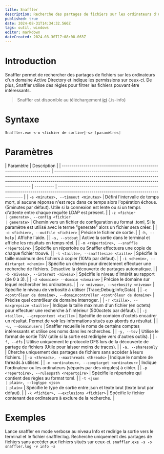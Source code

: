 ```yaml
---
title: Snaffler
description: Recherche des partages de fichiers sur les ordinateurs d'un domaine Active Directory et indique les permissions sur ceux-ci. De plus, Snaffler utilise des règles pour filtrer les fichiers pouvant être intéressants.
published: true
date: 2024-08-31T14:34:32.566Z
tags: outil, windows
editor: markdown
dateCreated: 2024-08-30T17:08:08.063Z
---
```


# Introduction

Snaffler permet de rechercher des partages de fichiers sur les ordinateurs d'un domaine Active Directory et indique les permissions sur ceux-ci. De plus, Snaffler utilise des règles pour filtrer les fichiers pouvant être intéressants.

> Snaffler est disponible au téléchargement [ici](https://github.com/SnaffCon/Snaffler)
> {.is-info}

# Syntaxe

`Snaffler.exe <-o <fichier de sortie>|-s> [paramètres]`

# Paramètres

| Paramètre                                                                | Description                                                                                                                                                                                                                    |
| ------------------------------------------------------------------------ | ------------------------------------------------------------------------------------------------------------------------------------------------------------------------------------------------------------------------------ | ---------- | ------------------------------------------------------------------------------------------------------------------------------------------ |
| `-e <minutes>, --timeout <minutes>`                                      | Défini l'intervalle de temps mort, si aucune réponse n'est reçu dans ce temps alors l'opération échoue. (5minutes par défaut). Utile si la connexion est lente ou si un temps d'attente entre chaque requête LDAP est présent. |
| `-z <fichier                                                             | generate>, --config <fichier                                                                                                                                                                                                   | generate>` | Chemin vers un fichier de configuration au format .toml, Si le paramètre est utilisé avec le terme "generate" alors un fichier sera créer. |
| `-o <fichier>, --outfile <fichier>`                                      | Précise le fichier de sortie.                                                                                                                                                                                                  |
| `-h, --help`                                                             | Affiche l'aide.                                                                                                                                                                                                                |
| `-s, --stdout`                                                           | Active la sortie dans le terminal et affiche les résultats en temps réel.                                                                                                                                                      |
| `-m <répertoire>, --snaffle <répertoire>`                                | Spécifie un répertoire ou Snaffler effectuera une copie de chaque fichier trouvé.                                                                                                                                              |
| `-l <taille>, --snafflesize <taille>`                                    | Spécifie la taille maximum des fichiers à copier (10Mb par défaut).                                                                                                                                                            |
| `-i <chemin>, --dirtarget <chemin>`                                      | Spécifie un chemin pour directement effectuer une recherche de fichiers. Désactive la découverte de partages automatique.                                                                                                      |
| `-b <niveau>, --interest <niveau>`                                       | Spécifie le niveau d'intérêt au rapport (de 0 à 3).                                                                                                                                                                            |
| `-d <domaine> --domain <domaine>`                                        | Précise le domaine sur lequel rechercher les ordinateurs.                                                                                                                                                                      |
| `-v <niveau>, --verbosity <niveau>`                                      | Spécifie le niveau de verbosité à utiliser (Trace;Debug;Info;Data).                                                                                                                                                            |
| `-c <contrôleur de domaine>, --domaincontroller <contrôleur de domaine>` | Précise quel contrôleur de domaine interroger.                                                                                                                                                                                 |
| `-r <taille>, --maxgrepsize <taille>`                                    | Indique la taille maximum d'un fichier (en octets) pour effectuer une recherche à l'intérieur (500octets par défaut).                                                                                                          |
| `-j <taille>, --grepcontext <taille>`                                    | Spécifie de combien d'octets encadrer un résultat. Permet de voir les informations situés aux abords du résultat.                                                                                                              |
| `-u, --domainusers`                                                      | Snaffler recueille le noms de certains comptes intéressants et utilise ces noms dans les recherches.                                                                                                                           |
| `-y, --tsv`                                                              | Utilise le format de sortie TSV (utile si la sortie est redirigée vers d'autres outils).                                                                                                                                       |
| `-f, --dfs`                                                              | Utilise uniquement le protocole DFS lors de la découverte de partage de fichiers (Utile pour laisser moins de traces).                                                                                                         |
| `-a, --sharesonly`                                                       | Cherche uniquement des partages de fichiers sans accéder à leurs fichiers.                                                                                                                                                     |
| `-x <threads>, --maxthreads <threads>`                                   | Indique le nombre de threads à utiliser.                                                                                                                                                                                       |
| `-n <ordinateur>, --comptarget <ordinateur>`                             | Indique l'ordinateur ou les ordinateurs (séparés par des virgules) à cibler.                                                                                                                                                   |
| `-p <repertoire>, --rulespath <repertoire>`                              | Spécifie le répertoire qui contient des règles au format toml.                                                                                                                                                                 |
| `-t <json                                                                | plain>, --logtype <json                                                                                                                                                                                                        | plain>`    | Spécifie le type de sortie entre json et texte brut (texte brut par défaut).                                                               |
| `-k <fichier>, --exclusions <fichier>`                                   | Spécifie le fichier contenant des ordinateurs à exclure de la recherche.                                                                                                                                                       |

# Exemples

Lance snaffler en mode verbose au niveau Info et redirige la sortie vers le terminal et le fichier snaffler.log. Recherche uniquement des partages de fichiers sans accéder aux fichiers situés sur ceux-ci.
`snaffler.exe -s -o snaffler.log -v info -a`
